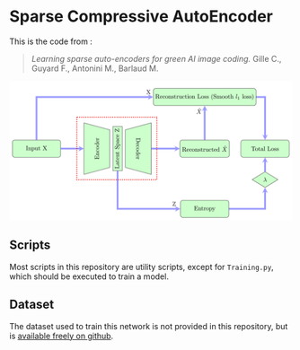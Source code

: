 # Sparse Compressive AutoEncoder

This is the code from :

> *Learning sparse auto-encoders for green AI image coding.* Gille C., Guyard F., Antonini M., Barlaud M.


![Architecture of the model](Schema_CAE.png)

## Scripts

Most scripts in this repository are utility scripts, except for `Training.py`, which should be executed to train a model.

## Dataset

The dataset used to train this network is not provided in this repository, but is [available freely on github](https://github.com/CyprienGille/flickr-compression-dataset).